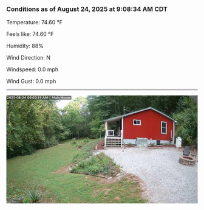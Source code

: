 ### Conditions as of August 24, 2025 at 9:08:34 AM CDT 

Temperature: 74.60 &deg;F

Feels like: 74.60 &deg;F

Humidity: 88%

Wind Direction: N

Windspeed: 0.0 mph

Wind Gust: 0.0 mph

---

<img src="./images/latest.jpeg"/>

